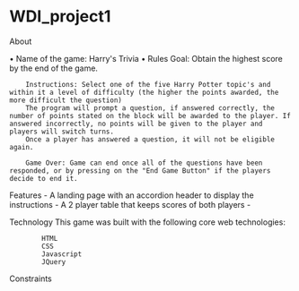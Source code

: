 # WDI_project1

About

•	Name of the game: Harry's Trivia 
•	Rules
		Goal: Obtain the highest score by the end of the game.
		
		Instructions: Select one of the five Harry Potter topic's and within it a level of difficulty (the higher the points awarded, the more difficult the question)
		The program will prompt a question, if answered correctly, the number of points stated on the block will be awarded to the player. If answered incorrectly, no points will be given to the player and players will switch turns. 
		Once a player has answered a question, it will not be eligible again.
		
		Game Over: Game can end once all of the questions have been responded, or by pressing on the "End Game Button" if the players decide to end it. 

Features
	- A landing page with an accordion header to display the instructions
	- A 2 player table that keeps scores of both players
	- 

Technology
This game was built with the following core web technologies:

			HTML
			CSS
			Javascript
			JQuery

Constraints


